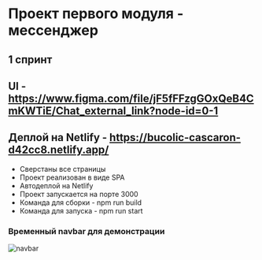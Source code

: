 # Проект первого модуля - мессенджер

## 1 спринт

## UI - https://www.figma.com/file/jF5fFFzgGOxQeB4CmKWTiE/Chat_external_link?node-id=0-1
## Деплой на Netlify - https://bucolic-cascaron-d42cc8.netlify.app/

  - Сверстаны все страницы
  - Проект реализован в виде SPA
  - Автодеплой на Netlify
  - Проект запускается на порте 3000
  - Команда для сборки - npm run build
  - Команда для запуска - npm run start
  
### Временный navbar для демонстрации
![navbar](https://user-images.githubusercontent.com/29005134/229859606-bc5868f8-01c4-42cf-bea2-022e66bcf309.png)
